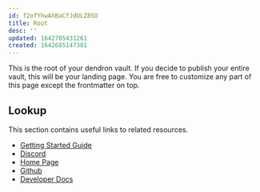 ```yaml
---
id: f2ofYhwAhBaCfJdULZ8SO
title: Root
desc: ''
updated: 1642705431261
created: 1642685147301
---
```


This is the root of your dendron vault. If you decide to publish your entire vault, this will be your landing page. You are free to customize any part of this page except the frontmatter on top.

## Lookup

This section contains useful links to related resources.

-   [Getting Started Guide](https://link.dendron.so/6b25)
-   [Discord](https://link.dendron.so/6b23)
-   [Home Page](https://wiki.dendron.so/)
-   [Github](https://link.dendron.so/6b24)
-   [Developer Docs](https://docs.dendron.so/)
